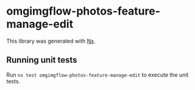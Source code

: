 # omgimgflow-photos-feature-manage-edit

This library was generated with [Nx](https://nx.dev).

## Running unit tests

Run `nx test omgimgflow-photos-feature-manage-edit` to execute the unit tests.
